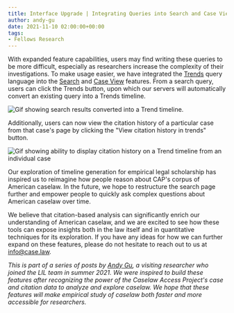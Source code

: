 ```yaml
---
title: Interface Upgrade | Integrating Queries into Search and Case View
author: andy-gu
date: 2021-11-10 02:00:00+00:00
tags:
- Fellows Research
---
```

With expanded feature capabilities, users may find writing these queries to be more difficult, especially as researchers increase the complexity of their investigations. To make usage easier, we have integrated the [Trends](https://case.law/trends/) query language into the [Search](https://case.law/search/) and [Case View](https://cite.case.law/) features. From a search query, users can click the Trends button, upon which our servers will automatically convert an existing query into a Trends timeline.

![Gif showing search results converted into a Trend timeline.](https://lil-blog-media.s3.amazonaws.com/Post3Figure1.gif)

Additionally, users can now view the citation history of a particular case from that case's page by clicking the "View citation history in trends" button.

![Gif showing ability to display citation history on a Trend timeline from an individual case](https://lil-blog-media.s3.amazonaws.com/Post3Figure2.gif)

Our exploration of timeline generation for empirical legal scholarship has inspired us to reimagine how people reason about CAP's corpus of American caselaw. In the future, we hope to restructure the search page further and empower people to quickly ask complex questions about American caselaw over time.

We believe that citation-based analysis can significantly enrich our understanding of American caselaw, and we are excited to see how these tools can expose insights both in the law itself and in quantitative techniques for its exploration. If you have any ideas for how we can further expand on these features, please do not hesitate to reach out to us at [info@case.law](mailto:info@case.law).

*This is part of a series of posts by [Andy Gu](https://github.com/4ndygu/), a visiting researcher who joined the LIL team in summer 2021. We were inspired to build these features after recognizing the power of the Caselaw Access Project's case and citation data to analyze and explore caselaw. We hope that these features will make empirical study of caselaw both faster and more accessible for researchers.*

